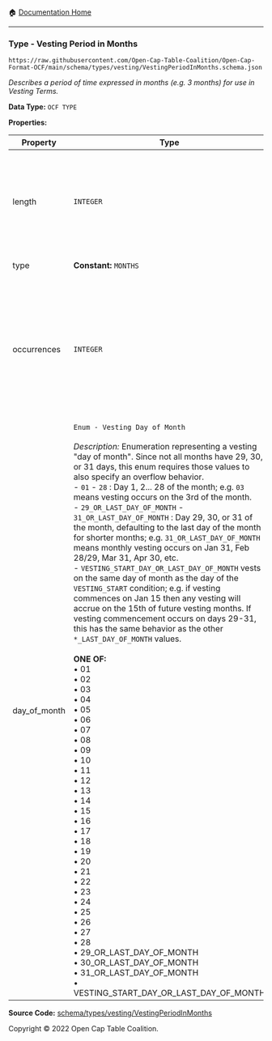 :house: [Documentation Home](../../../../README.md)

---

### Type - Vesting Period in Months

`https://raw.githubusercontent.com/Open-Cap-Table-Coalition/Open-Cap-Format-OCF/main/schema/types/vesting/VestingPeriodInMonths.schema.json`

_Describes a period of time expressed in months (e.g. 3 months) for use in Vesting Terms._

**Data Type:** `OCF TYPE`

**Properties:**

| Property     | Type                                                                                                                                                                                                                                                                                                                                                                                                                                                                                                                                                                                                                                                                                                                                                                                                                                                                                                                                                                                                                                                                                                                                                                                                                                                                                                                                                                                                                                                                                                                                                                                    | Description                                                                                                                | Required   |
| ------------ | --------------------------------------------------------------------------------------------------------------------------------------------------------------------------------------------------------------------------------------------------------------------------------------------------------------------------------------------------------------------------------------------------------------------------------------------------------------------------------------------------------------------------------------------------------------------------------------------------------------------------------------------------------------------------------------------------------------------------------------------------------------------------------------------------------------------------------------------------------------------------------------------------------------------------------------------------------------------------------------------------------------------------------------------------------------------------------------------------------------------------------------------------------------------------------------------------------------------------------------------------------------------------------------------------------------------------------------------------------------------------------------------------------------------------------------------------------------------------------------------------------------------------------------------------------------------------------------- | -------------------------------------------------------------------------------------------------------------------------- | ---------- |
| length       | `INTEGER`                                                                                                                                                                                                                                                                                                                                                                                                                                                                                                                                                                                                                                                                                                                                                                                                                                                                                                                                                                                                                                                                                                                                                                                                                                                                                                                                                                                                                                                                                                                                                                               | The quantity of `type` units of time; e.g. for 3 months, this would be `3`; for 30 days, this would be `30`                | `REQUIRED` |
| type         | **Constant:** `MONTHS`                                                                                                                                                                                                                                                                                                                                                                                                                                                                                                                                                                                                                                                                                                                                                                                                                                                                                                                                                                                                                                                                                                                                                                                                                                                                                                                                                                                                                                                                                                                                                                  | Scalar Constant                                                                                                            | `REQUIRED` |
| occurrences  | `INTEGER`                                                                                                                                                                                                                                                                                                                                                                                                                                                                                                                                                                                                                                                                                                                                                                                                                                                                                                                                                                                                                                                                                                                                                                                                                                                                                                                                                                                                                                                                                                                                                                               | The number of times this vesting period triggers. If vesting occurs monthly for 36 months, for example, this would be `36` | `REQUIRED` |
| day_of_month | `Enum - Vesting Day of Month`</br></br>_Description:_ Enumeration representing a vesting "day of month". Since not all months have 29, 30, or 31 days, this enum requires those values to also specify an overflow behavior.</br> - `01` - `28` : Day 1, 2... 28 of the month; e.g. `03` means vesting occurs on the 3rd of the month.</br> - `29_OR_LAST_DAY_OF_MONTH` - `31_OR_LAST_DAY_OF_MONTH` : Day 29, 30, or 31 of the month, defaulting to the last day of the month for shorter months; e.g. `31_OR_LAST_DAY_OF_MONTH` means monthly vesting occurs on Jan 31, Feb 28/29, Mar 31, Apr 30, etc.</br> - `VESTING_START_DAY_OR_LAST_DAY_OF_MONTH` vests on the same day of month as the day of the `VESTING_START` condition; e.g. if vesting commences on Jan 15 then any vesting will accrue on the 15th of future vesting months. If vesting commencement occurs on days 29-31, this has the same behavior as the other `*_LAST_DAY_OF_MONTH` values.</br></br>**ONE OF:** </br>&bull; 01 </br>&bull; 02 </br>&bull; 03 </br>&bull; 04 </br>&bull; 05 </br>&bull; 06 </br>&bull; 07 </br>&bull; 08 </br>&bull; 09 </br>&bull; 10 </br>&bull; 11 </br>&bull; 12 </br>&bull; 13 </br>&bull; 14 </br>&bull; 15 </br>&bull; 16 </br>&bull; 17 </br>&bull; 18 </br>&bull; 19 </br>&bull; 20 </br>&bull; 21 </br>&bull; 22 </br>&bull; 23 </br>&bull; 24 </br>&bull; 25 </br>&bull; 26 </br>&bull; 27 </br>&bull; 28 </br>&bull; 29_OR_LAST_DAY_OF_MONTH </br>&bull; 30_OR_LAST_DAY_OF_MONTH </br>&bull; 31_OR_LAST_DAY_OF_MONTH </br>&bull; VESTING_START_DAY_OR_LAST_DAY_OF_MONTH | The calendar day of a month to award vesting.                                                                              | `REQUIRED` |

**Source Code:** [schema/types/vesting/VestingPeriodInMonths](../../../../../schema/types/vesting/VestingPeriodInMonths.schema.json)

Copyright © 2022 Open Cap Table Coalition.

